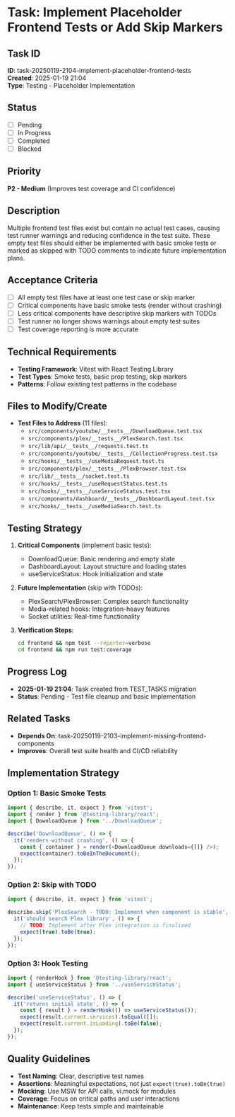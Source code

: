 # Task: Implement Placeholder Frontend Tests or Add Skip Markers

## Task ID

**ID**: task-20250119-2104-implement-placeholder-frontend-tests  
**Created**: 2025-01-19 21:04  
**Type**: Testing - Placeholder Implementation

## Status

- [ ] Pending
- [ ] In Progress
- [ ] Completed
- [ ] Blocked

## Priority

**P2 - Medium** (Improves test coverage and CI confidence)

## Description

Multiple frontend test files exist but contain no actual test cases, causing test runner warnings and reducing confidence in the test suite. These empty test files should either be implemented with basic smoke tests or marked as skipped with TODO comments to indicate future implementation plans.

## Acceptance Criteria

- [ ] All empty test files have at least one test case or skip marker
- [ ] Critical components have basic smoke tests (render without crashing)
- [ ] Less critical components have descriptive skip markers with TODOs
- [ ] Test runner no longer shows warnings about empty test suites
- [ ] Test coverage reporting is more accurate

## Technical Requirements

- **Testing Framework**: Vitest with React Testing Library
- **Test Types**: Smoke tests, basic prop testing, skip markers
- **Patterns**: Follow existing test patterns in the codebase

## Files to Modify/Create

- **Test Files to Address** (11 files):
  - `src/components/youtube/__tests__/DownloadQueue.test.tsx`
  - `src/components/plex/__tests__/PlexSearch.test.tsx`
  - `src/lib/api/__tests__/requests.test.ts`
  - `src/components/youtube/__tests__/CollectionProgress.test.tsx`
  - `src/hooks/__tests__/useMediaRequest.test.ts`
  - `src/components/plex/__tests__/PlexBrowser.test.tsx`
  - `src/lib/__tests__/socket.test.ts`
  - `src/hooks/__tests__/useRequestStatus.test.ts`
  - `src/hooks/__tests__/useServiceStatus.test.tsx`
  - `src/components/dashboard/__tests__/DashboardLayout.test.tsx`
  - `src/hooks/__tests__/useMediaSearch.test.ts`

## Testing Strategy

1. **Critical Components** (implement basic tests):
   - DownloadQueue: Basic rendering and empty state
   - DashboardLayout: Layout structure and loading states
   - useServiceStatus: Hook initialization and state

2. **Future Implementation** (skip with TODOs):
   - PlexSearch/PlexBrowser: Complex search functionality
   - Media-related hooks: Integration-heavy features
   - Socket utilities: Real-time functionality

3. **Verification Steps**:
   ```bash
   cd frontend && npm test --reporter=verbose
   cd frontend && npm run test:coverage
   ```

## Progress Log

- **2025-01-19 21:04**: Task created from TEST_TASKS migration
- **Status**: Pending - Test file cleanup and basic implementation

## Related Tasks

- **Depends On**: task-20250119-2103-implement-missing-frontend-components
- **Improves**: Overall test suite health and CI/CD reliability

## Implementation Strategy

### Option 1: Basic Smoke Tests

```typescript
import { describe, it, expect } from 'vitest';
import { render } from '@testing-library/react';
import { DownloadQueue } from '../DownloadQueue';

describe('DownloadQueue', () => {
  it('renders without crashing', () => {
    const { container } = render(<DownloadQueue downloads={[]} />);
    expect(container).toBeInTheDocument();
  });
});
```

### Option 2: Skip with TODO

```typescript
import { describe, it, expect } from 'vitest';

describe.skip('PlexSearch - TODO: Implement when component is stable', () => {
  it('should search Plex library', () => {
    // TODO: Implement after Plex integration is finalized
    expect(true).toBe(true);
  });
});
```

### Option 3: Hook Testing

```typescript
import { renderHook } from '@testing-library/react';
import { useServiceStatus } from '../useServiceStatus';

describe('useServiceStatus', () => {
  it('returns initial state', () => {
    const { result } = renderHook(() => useServiceStatus());
    expect(result.current.services).toEqual([]);
    expect(result.current.isLoading).toBe(false);
  });
});
```

## Quality Guidelines

- **Test Naming**: Clear, descriptive test names
- **Assertions**: Meaningful expectations, not just `expect(true).toBe(true)`
- **Mocking**: Use MSW for API calls, vi.mock for modules
- **Coverage**: Focus on critical paths and user interactions
- **Maintenance**: Keep tests simple and maintainable
